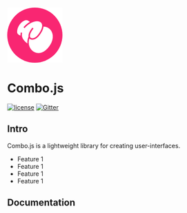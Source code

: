 ![Logo](https://github.com/combojs/combo-js/blob/master/doc/img/logo.png?raw=true)

# Combo.js

[![license](https://img.shields.io/github/license/mashape/apistatus.svg)](https://opensource.org/licenses/MIT)
[![Gitter](https://img.shields.io/gitter/room/nwjs/nw.js.svg)](https://gitter.im/combo-js/)

## Intro

Combo.js is a lightweight library for creating user-interfaces.

- Feature 1
- Feature 1
- Feature 1
- Feature 1

## Documentation
